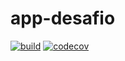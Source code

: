 # app-desafio
[![build](https://github.com/rodrigolmacedo/app-desafio/actions/workflows/main.yml/badge.svg?branch=master)](https://github.com/rodrigolmacedo/app-desafio/actions/workflows/main.yml)
[![codecov](https://codecov.io/gh/rodrigolmacedo/app-desafio/branch/master/graph/badge.svg)](https://codecov.io/gh/rodrigolmacedo/app-desafio)
